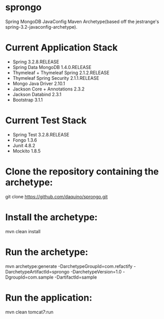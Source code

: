 sprongo
===============================

Spring MongoDB JavaConfig Maven Archetype(based off the jestrange's spring-3.2-javaconfig-archetype).

Current Application Stack
===============================
- Spring 3.2.8.RELEASE
- Spring Data MongoDB 1.4.0.RELEASE
- Thymeleaf + Thymeleaf Spring 2.1.2.RELEASE
- Thymeleaf Spring Security 2.1.1.RELEASE
- Mongo Java Driver 2.10.1
- Jackson Core + Annotations 2.3.2
- Jackson Databind 2.3.1
- Bootstrap 3.1.1

Current Test Stack
================================
- Spring Test 3.2.8.RELEASE
- Fongo 1.3.6
- Junit 4.8.2
- Mockito 1.8.5

Clone the repository containing the archetype:
==============================
git clone https://github.com/daquino/sprongo.git

Install the archetype:
==============================
mvn clean install

Run the archetype:
==============================
mvn archetype:generate -DarchetypeGroupId=com.refactify -DarchetypeArtifactId=sprongo -DarchetypeVersion=1.0 -DgroupId=com.sample -DartifactId=sample

Run the application:
==============================
mvn clean tomcat7:run

